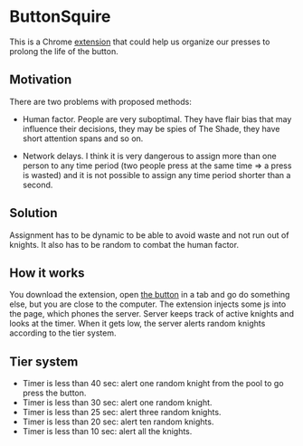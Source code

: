 # ButtonSquire

This is a Chrome [extension](https://chrome.google.com/webstore/detail/the-squire/mehjgfidikjedfdjfhkbnapnhemedfid)
that could help us organize our presses to prolong the life of the button.

## Motivation

There are two problems with proposed methods:

* Human factor. People are very suboptimal. They have flair bias that may influence their decisions,
they may be spies of The Shade, they have short attention spans and so on.

* Network delays. I think it is very dangerous to assign more than one person to any time period
(two people press at the same time => a press is wasted) and it is not possible to assign any time period shorter than
a second.

## Solution

Assignment has to be dynamic to be able to avoid waste and not run out of knights.
It also has to be random to combat the human factor.

## How it works

You download the extension, open [the button](http://reddit.com/r/thebutton) in a tab and go do something else, but you are close to the computer.
The extension injects some js into the page, which phones the server. Server keeps track of active knights and looks at the timer.
When it gets low, the server alerts random knights according to the tier system.

## Tier system

* Timer is less than 40 sec: alert one random knight from the pool to go press the button.
* Timer is less than 30 sec: alert one random knight.
* Timer is less than 25 sec: alert three random knights.
* Timer is less than 20 sec: alert ten random knights.
* Timer is less than 10 sec: alert all the knights.
